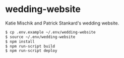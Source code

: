 # wedding-website

Katie Mischik and Patrick Stankard's wedding website.

```bash
$ cp .env.example ~/.env/wedding-website
$ source ~/.env/wedding-website
$ npm install
$ npm run-script build
$ npm run-script deploy
```
